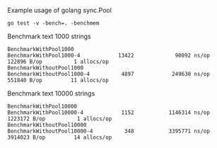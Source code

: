 Example usage of golang sync.Pool

`go test -v -bench=. -benchmem`

Benchmark text 1000 strings


```
BenchmarkWithPool1000
BenchmarkWithPool1000-4            13422             90092 ns/op          122896 B/op          1 allocs/op
BenchmarkWithoutPool1000
BenchmarkWithoutPool1000-4          4897            249630 ns/op          551840 B/op         11 allocs/op
```

Benchmark text 10000 strings

```
BenchmarkWithPool10000
BenchmarkWithPool10000-4            1152           1146314 ns/op         1223172 B/op          1 allocs/op
BenchmarkWithoutPool10000
BenchmarkWithoutPool10000-4          348           3395771 ns/op         3914023 B/op         14 allocs/op
```
